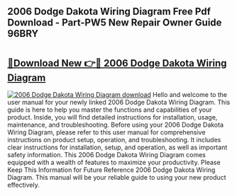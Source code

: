 ## 2006 Dodge Dakota Wiring Diagram Free Pdf Download - Part-PW5 New Repair Owner Guide 96BRY

# <h2><a href="http://dfs1b0.blite.top/?on=2006+Dodge+Dakota+Wiring+Diagram">🔗Download New 👉🔴 2006 Dodge Dakota Wiring Diagram</a></h2>

[![2006 Dodge Dakota Wiring Diagram download](https://i.imgur.com/lujVjoI.png)](http://dfs1b0.blite.top/?on=2006+Dodge+Dakota+Wiring+Diagram)
Hello and welcome to the user manual for your newly linked 2006 Dodge Dakota Wiring Diagram. This guide is here to help you master the functions and capabilities of your product. Inside, you will find detailed instructions for installation, usage, maintenance, and troubleshooting. Before using your 2006 Dodge Dakota Wiring Diagram, please refer to this user manual for comprehensive instructions on product setup, operation, and troubleshooting. It includes clear instructions for installation, setup, and operation, as well as important safety information. This 2006 Dodge Dakota Wiring Diagram comes equipped with a wealth of features to maximize your productivity. Please Keep This Information for Future Reference 2006 Dodge Dakota Wiring Diagram. This manual will be your reliable guide to using your new product effectively.
